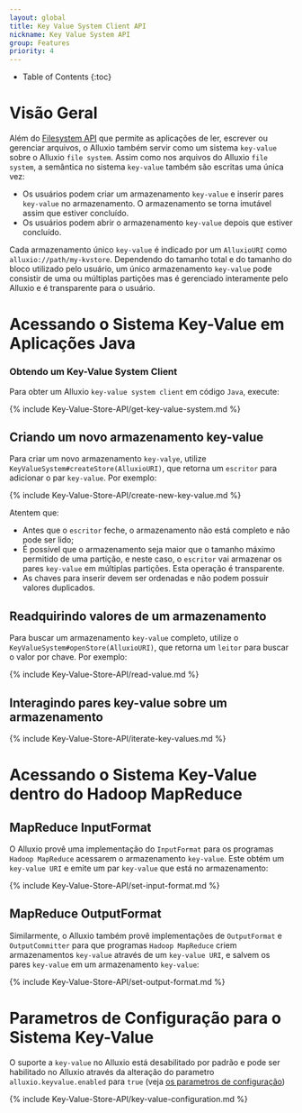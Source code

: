 ```yaml
---
layout: global
title: Key Value System Client API
nickname: Key Value System API
group: Features
priority: 4
---
```


* Table of Contents
{:toc}

# Visão Geral
Além do [Filesystem API](File-System-API.html) que permite as aplicações de ler, escrever ou 
gerenciar arquivos, o Alluxio também servir como um sistema `key-value` sobre o Alluxio 
`file system`. Assim como nos arquivos do Alluxio `file system`, a semântica no sistema 
`key-value` também são escritas uma única vez:

* Os usuários podem criar um armazenamento `key-value` e inserir pares `key-value` no 
armazenamento. O armazenamento se torna imutável assim que estiver concluído.
* Os usuários podem abrir o armazenamento `key-value` depois que estiver concluído.

Cada armazenamento único `key-value` é indicado por um `AlluxioURI` como 
`alluxio://path/my-kvstore`. Dependendo do tamanho total e do tamanho do bloco utilizado pelo 
usuário, um único armazenamento `key-value` pode consistir de uma ou múltiplas partições mas 
é gerenciado interamente pelo Alluxio e é transparente para o usuário.

# Acessando o Sistema Key-Value em Aplicações Java

### Obtendo um Key-Value System Client

Para obter um Alluxio `key-value system client` em código `Java`, execute:

{% include Key-Value-Store-API/get-key-value-system.md %}

## Criando um novo armazenamento key-value

Para criar um novo armazenamento `key-valye`, utilize `KeyValueSystem#createStore(AlluxioURI)`, 
que retorna um `escritor` para adicionar o par `key-value`. Por exemplo:

{% include Key-Value-Store-API/create-new-key-value.md %}

Atentem que:

* Antes que o `escritor` feche, o armazenamento não está completo e não pode ser lido;
* É possível que o armazenamento seja maior que o tamanho máximo permitido de uma partição, e 
neste caso, o `escritor` vai armazenar os pares `key-value` em múltiplas partições. Esta operação 
é transparente.
* As chaves para inserir devem ser ordenadas e não podem possuir valores duplicados.

## Readquirindo valores de um armazenamento

Para buscar um armazenamento `key-value` completo, utilize o `KeyValueSystem#openStore(AlluxioURI)`, 
que retorna um `leitor` para buscar o valor por chave. Por exemplo:

{% include Key-Value-Store-API/read-value.md %}

## Interagindo pares key-value sobre um armazenamento

{% include Key-Value-Store-API/iterate-key-values.md %}

# Acessando o Sistema Key-Value dentro do Hadoop MapReduce
 
## MapReduce InputFormat

O Alluxio provê uma implementação do `InputFormat` para os programas `Hadoop MapReduce` acessarem 
o armazenamento `key-value`. Este obtém um `key-value URI` e emite um par `key-value` que está 
no armazenamento:

{% include Key-Value-Store-API/set-input-format.md %}


## MapReduce OutputFormat

Similarmente, o Alluxio também provê implementações de `OutputFormat` e `OutputCommitter` para 
que programas `Hadoop MapReduce` criem armazenamentos `key-value` através de um `key-value URI`, 
e salvem os pares `key-value` em um armazenamento `key-value`:

{% include Key-Value-Store-API/set-output-format.md %}


# Parametros de Configuração para o Sistema Key-Value

O suporte a `key-value` no Alluxio está desabilitado por padrão e pode ser habilitado no 
Alluxio através da alteração do parametro `alluxio.keyvalue.enabled` para `true` 
(veja [os parametros de configuração](Configuration-Settings.html))

{% include Key-Value-Store-API/key-value-configuration.md %}
